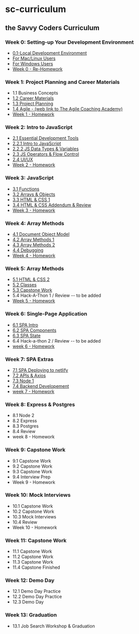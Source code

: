 # sc-curriculum

## the Savvy Coders Curriculum

### Week 0: **Setting-up Your Development Environment**

- [0.1-Local Development Environment](Week0-DevelopmentEnvironment/0.1-Local-dev-encironment.md)
- [For Mac/Linux Users](Week0-DevelopmentEnvironment/ForMacUsers.md)
- [For Windows Users](Week0-DevelopmentEnvironment/ForWindowsUsers.md)
- [Week 0 - Re-Homework](Week0-DevelopmentEnvironment/Week0-PreHomework/0-PreHomework.md)

### Week 1: **Project Planning and Career Materials**

- 1.1 Business Concepts
- [1.2 Career Materials](Week1-ProjectPlanning&CareerMaterials/1.2-CareerMaterials/CareerMaterialsLinks.md)
- [1.3 Project Planning](Week1-ProjectPlanning&CareerMaterials/1.3-ProjectPlanning/ProjectPlanning.md)
- [1.4 Agile - (web link to The Agile Coaching Academy)](https://courses.theagilecoach.com/users/sign_in)
- [Week 1 - Homework](Week1-ProjectPlanning&CareerMaterials/Week1-Homework/1-Homework.md)

### Week 2: **Intro to JavaScript**

- [2.1 Essential Development Tools](Week2-IntroTojavaScript/2.1-EssentialDevTools/2.1-EssentialDevTools.md)
- [2.2.1 Intro to JavaScript](Week2-IntroTojavaScript/2.2-IntroToJavaScript/2.2.1-IntroToJavaScript.md)
- [2.2.2 JS Data Types & Variables](Week2-IntroTojavaScript/2.2-IntroToJavaScript/2.2.2-DataTypes&Variables.md)
- [2.3 JS Operators & Flow Control](Week2-IntroTojavaScript/2.3-JSOperators&FlowControl/2.3-JSOperators&FlowControl.md)
- [2.4 UI/UX](Week2-IntroTojavaScript/2.4-UI&UX/2.4-UI&UX.md)
- [Week 2 - Homework](Week2-IntroTojavaScript/Week2-Homework/2-Homework.md)

### Week 3: **JavaScript**

- [3.1 Functions](Week3-JavaScript/3.1-JSFunctions/3.1-Functions.md)
- [3.2 Arrays & Objects](Week3-JavaScript/3.2-JSArrays&Objects/3.2-DataCollections.md)
- [3.3 HTML & CSS 1](Week3-JavaScript/3.3-HTML&CSSBasics/3.3-HTML&CSSBasics.md)
- [3.4 HTML & CSS Addendum & Review](Week3-JavaScript/3.4-HTML&CSSReview/3.4-CSSAddendum-Units&Variables.md)
- [Week 3 - Homework](Week3-JavaScript/Week3-Homework/3-Homework.md)

### Week 4: **Array Methods**

- [4.1 Document Object Model](Week4-ArrayMethods/4.1-JS&DOM/4.1-DocumentObjectModel.md)
- [4.2 Array Methods 1](Week4-ArrayMethods/4.2-ArrayMethods1/4.2-ArrayMethods1.md)
- [4.3 Array Methods 2](Week4-ArrayMethods/4.3-ArrayMethods2/4.3-ArrayMethods2.md)
- [4.4 Debugging](Week4-ArrayMethods/4.4-Debugging&Review/4.4-Debugging.md)
- [Week 4 - Homework](Week4-ArrayMethods/Week4-Homework/4-Homework.md)

### Week 5: **Array Methods**

- [5.1 HTML & CSS 2](Week5-HTML&CSS2/5.1-IntermediateHTML&CSS/5.1-IntermediateHTML&CSS.md)
- [5.2 Classes](Week5-HTML&CSS2/5.2-JavaScriptClasses/5.2-JavaScriptClasses.md)
- [5.3 Capstone Work](Week5-HTML&CSS2/5.3-CapstoneWork/5.3-CapstoneWork.md)
- 5.4 Hack-A-Thon 1 / Review -- to be added
- [Week 5 - Homework](Week5-HTML&CSS2/Week5-Homework/5-Homework.md)

### Week 6: **Single-Page Application**

- [6.1 SPA Intro](Week6-SinglePageApplication/6.1-SPAIntro/6.1-SPAIntro.md)
- [6.2 SPA Components](Week6-SinglePageApplication/6.2-SPAComponents/6.2-SPAComponents.md)
- [6.3 SPA State](Week6-SinglePageApplication/6.3-SPAState/6.3-SPAState.md)
- 6.4 Hack-a-thon 2 / Review -- to be added
- [week 6 - Homework](Week6-SinglePageApplication/Week6-Homework/6-Homework.md)

### Week 7: **SPA Extras**

- [7.1 SPA Deploying to netlify](Week7-SPAExtras/7.1-CapstoneWork/DeployingToNetlify.md)
- [7.2 APIs & Axios](Week7-SPAExtras/7.2-APIs&Axios/7.2-APIs&Axios1.md)
- [7.3 Node 1](Week7-SPAExtras/7.3-Node1/7.3-Node1.md)
- [7.4 Backend Developement](Week7-SPAExtras./7.4-BackendDevelopment/7.4-BackendDevelopment.md)
- [week 7 - Homework](Week7-SPAExtras/Week7-Homework/7-Homework.md)

### Week 8: **Express & Postgres**

- 8.1 Node 2
- 8.2 Express
- 8.3 Postgres
- 8.4 Review
- week 8 - Homework

### Week 9: **Capstone Work**

- 9.1 Capstone Work
- 9.2 Capstone Work
- 9.3 Capstone Work
- 9.4 Interview Prep
- Week 9 - Homework

### Week 10: **Mock Interviews**

- 10.1 Capstone Work
- 10.2 Capstone Work
- 10.3 Mock Interviews
- 10.4 Review
- Week 10 - Homework

### Week 11: **Capstone Work**

- 11.1 Capstone Work
- 11.2 Capstone Work
- 11.3 Capstone Work
- 11.4 Capstone Finished

### Week 12: **Demo Day**

- 12.1 Demo Day Practice
- 12.2 Demo Day Practice
- 12.3 Demo Day

### Week 13: **Graduation**

- 13.1 Job Search Workshop & Graduation
